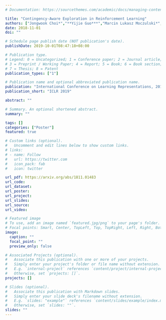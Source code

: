 ```yaml
---
# Documentation: https://sourcethemes.com/academic/docs/managing-content/

title: "Contingency-Aware Exploration in Reinforcement Learning"
authors: ["Jongwook Choi*","**Yijie Guo***","Marcin Lukasz Moczulski*", "Junhyuk Oh", "Neal Wu", "Mohammad Norouzi", "Honglak Lee"]
date: 2018-11-01
doi: ""

# Schedule page publish date (NOT publication's date).
publishDate: 2019-10-01T08:47:18+08:00

# Publication type.
# Legend: 0 = Uncategorized; 1 = Conference paper; 2 = Journal article;
# 3 = Preprint / Working Paper; 4 = Report; 5 = Book; 6 = Book section;
# 7 = Thesis; 8 = Patent
publication_types: ["1"]

# Publication name and optional abbreviated publication name.
publication: "International Conference on Learning Representations, 2019"
publication_short: "ICLR 2019"

abstract: ""

# Summary. An optional shortened abstract.
summary: ""

tags: []
categories: ["Poster"]
featured: true

# Custom links (optional).
#   Uncomment and edit lines below to show custom links.
# links:
# - name: Follow
#   url: https://twitter.com
#   icon_pack: fab
#   icon: twitter

url_pdf: https://arxiv.org/abs/1811.01483
url_code:
url_dataset:
url_poster:
url_project:
url_slides:
url_source:
url_video:

# Featured image
# To use, add an image named `featured.jpg/png` to your page's folder. 
# Focal points: Smart, Center, TopLeft, Top, TopRight, Left, Right, BottomLeft, Bottom, BottomRight.
image:
  caption: ""
  focal_point: ""
  preview_only: false

# Associated Projects (optional).
#   Associate this publication with one or more of your projects.
#   Simply enter your project's folder or file name without extension.
#   E.g. `internal-project` references `content/project/internal-project/index.md`.
#   Otherwise, set `projects: []`.
projects: []

# Slides (optional).
#   Associate this publication with Markdown slides.
#   Simply enter your slide deck's filename without extension.
#   E.g. `slides: "example"` references `content/slides/example/index.md`.
#   Otherwise, set `slides: ""`.
slides: ""
---
```

